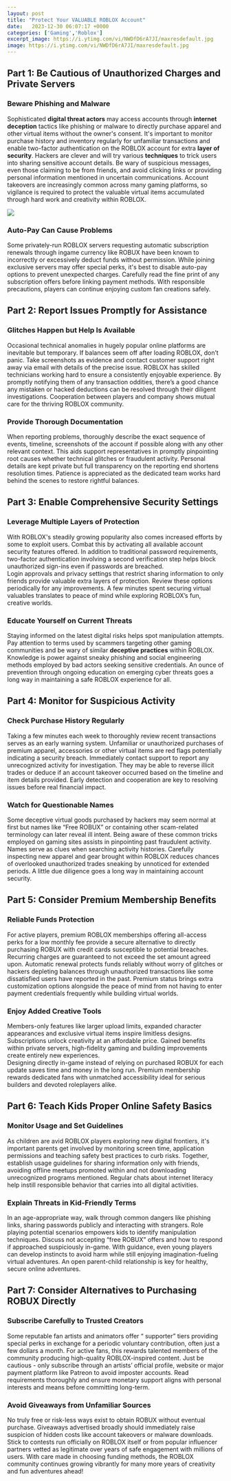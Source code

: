 ```yaml
---
layout: post
title: "Protect Your VALUABLE ROBLOX Account"
date:   2023-12-30 06:07:17 +0000
categories: ['Gaming','Roblox']
excerpt_image: https://i.ytimg.com/vi/NWDfD6rA7JI/maxresdefault.jpg
image: https://i.ytimg.com/vi/NWDfD6rA7JI/maxresdefault.jpg
---
```


## Part 1: Be Cautious of Unauthorized Charges and Private Servers
### Beware Phishing and Malware
Sophisticated **digital threat actors** may access accounts through **internet deception** tactics like phishing or malware to directly purchase apparel and other virtual items without the owner's consent. It's important to monitor purchase history and inventory regularly for unfamiliar transactions and enable two-factor authentication on the ROBLOX account for extra **layer of security**. 
Hackers are clever and will try various **techniques** to trick users into sharing sensitive account details. Be wary of suspicious messages, even those claiming to be from friends, and avoid clicking links or providing personal information mentioned in uncertain communications. Account takeovers are increasingly common across many gaming platforms, so vigilance is required to protect the valuable virtual items accumulated through hard work and creativity within ROBLOX.

![](https://i.ytimg.com/vi/NWDfD6rA7JI/maxresdefault.jpg)
### Auto-Pay Can Cause Problems
Some privately-run ROBLOX servers requesting automatic subscription renewals through ingame currency like ROBUX have been known to incorrectly or excessively deduct funds without permission. While joining exclusive servers may offer special perks, it's best to disable auto-pay options to prevent unexpected charges. Carefully read the fine print of any subscription offers before linking payment methods. With responsible precautions, players can continue enjoying custom fan creations safely.
## Part 2: Report Issues Promptly for Assistance  
### Glitches Happen but Help Is Available
Occasional technical anomalies in hugely popular online platforms are inevitable but temporary. If balances seem off after loading ROBLOX, don’t panic. Take screenshots as evidence and contact customer support right away via email with details of the precise issue. 
ROBLOX has skilled technicians working hard to ensure a consistently enjoyable experience. By promptly notifying them of any transaction oddities, there’s a good chance any mistaken or hacked deductions can be resolved through their diligent investigations. Cooperation between players and company shows mutual care for the thriving ROBLOX community.
### Provide Thorough Documentation 
When reporting problems, thoroughly describe the exact sequence of events, timeline, screenshots of the account if possible along with any other relevant context. This aids support representatives in promptly pinpointing root causes whether technical glitches or fraudulent activity. Personal details are kept private but full transparency on the reporting end shortens resolution times. Patience is appreciated as the dedicated team works hard behind the scenes to restore rightful balances.
## Part 3: Enable Comprehensive Security Settings
### Leverage Multiple Layers of Protection
With ROBLOX's steadily growing popularity also comes increased efforts by some to exploit users. Combat this by activating all available account security features offered. In addition to traditional password requirements, two-factor authentication involving a second verification step helps block unauthorized sign-ins even if passwords are breached.  
Login approvals and privacy settings that restrict sharing information to only friends provide valuable extra layers of protection. Review these options periodically for any improvements. A few minutes spent securing virtual valuables translates to peace of mind while exploring ROBLOX’s fun, creative worlds.
### Educate Yourself on Current Threats  
Staying informed on the latest digital risks helps spot manipulation attempts. Pay attention to terms used by scammers targeting other gaming communities and be wary of similar **deceptive practices** within ROBLOX. Knowledge is power against sneaky phishing and social engineering methods employed by bad actors seeking sensitive credentials. 
An ounce of prevention through ongoing education on emerging cyber threats goes a long way in maintaining a safe ROBLOX experience for all.
## Part 4: Monitor for Suspicious Activity
### Check Purchase History Regularly
Taking a few minutes each week to thoroughly review recent transactions serves as an early warning system. Unfamiliar or unauthorized purchases of premium apparel, accessories or other virtual items are red flags potentially indicating a security breach. 
Immediately contact support to report any unrecognized activity for investigation. They may be able to reverse illicit trades or deduce if an account takeover occurred based on the timeline and item details provided. Early detection and cooperation are key to resolving issues before real financial impact.
### Watch for Questionable Names 
Some deceptive virtual goods purchased by hackers may seem normal at first but names like “Free ROBUX” or containing other scam-related terminology can later reveal ill intent. Being aware of these common tricks employed on gaming sites assists in pinpointing past fraudulent activity. Names serve as clues when searching activity histories.
Carefully inspecting new apparel and gear brought within ROBLOX reduces chances of overlooked unauthorized trades sneaking by unnoticed for extended periods. A little due diligence goes a long way in maintaining account security.
## Part 5: Consider Premium Membership Benefits  
### Reliable Funds Protection
For active players, premium ROBLOX memberships offering all-access perks for a low monthly fee provide a secure alternative to directly purchasing ROBUX with credit cards susceptible to potential breaches. Recurring charges are guaranteed to not exceed the set amount agreed upon.
Automatic renewal protects funds reliably without worry of glitches or hackers depleting balances through unauthorized transactions like some dissatisfied users have reported in the past. Premium status brings extra customization options alongside the peace of mind from not having to enter payment credentials frequently while building virtual worlds.
### Enjoy Added Creative Tools  
Members-only features like larger upload limits, expanded character appearances and exclusive virtual items inspire limitless designs. Subscriptions unlock creativity at an affordable price. Gained benefits within private servers, high-fidelity gaming and building improvements create entirely new experiences.  
Designing directly in-game instead of relying on purchased ROBUX for each update saves time and money in the long run. Premium membership rewards dedicated fans with unmatched accessibility ideal for serious builders and devoted roleplayers alike.
## Part 6: Teach Kids Proper Online Safety Basics
### Monitor Usage and Set Guidelines
As children are avid ROBLOX players exploring new digital frontiers, it's important parents get involved by monitoring screen time, application permissions and teaching safety best practices to curb risks. 
Together, establish usage guidelines for sharing information only with friends, avoiding offline meetups promoted within and not downloading unrecognized programs mentioned. Regular chats about internet literacy help instill responsible behavior that carries into all digital activities.
### Explain Threats in Kid-Friendly Terms  
In an age-appropriate way, walk through common dangers like phishing links, sharing passwords publicly and interacting with strangers. Role playing potential scenarios empowers kids to identify manipulation techniques. 
Discuss not accepting “free ROBUX” offers and how to respond if approached suspiciously in-game. With guidance, even young players can develop instincts to avoid harm while still enjoying imagination-fueling virtual adventures. An open parent-child relationship is key for healthy, secure online adventures.
## Part 7: Consider Alternatives to Purchasing ROBUX Directly 
### Subscribe Carefully to Trusted Creators
Some reputable fan artists and animators offer “ supporter” tiers providing special perks in exchange for a periodic voluntary contribution, often just a few dollars a month. For active fans, this rewards talented members of the community producing high-quality ROBLOX-inspired content. 
Just be cautious - only subscribe through an artists’ official profile, website or major payment platform like Patreon to avoid imposter accounts. Read requirements thoroughly and ensure monetary support aligns with personal interests and means before committing long-term.
### Avoid Giveaways from Unfamiliar Sources  
No truly free or risk-less ways exist to obtain ROBUX without eventual purchase. Giveaways advertised broadly should immediately raise suspicion of hidden costs like account takeovers or malware downloads. Stick to contests run officially on ROBLOX itself or from popular influencer partners vetted as legitimate over years of safe engagement with millions of users.
With care made in choosing funding methods, the ROBLOX community continues growing vibrantly for many more years of creativity and fun adventures ahead!